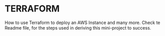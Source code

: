 # TERRAFORM
How to use Terraform to deploy an AWS Instance and many more.
Check te Readme file, for the steps used in deriving this mini-project to success.
